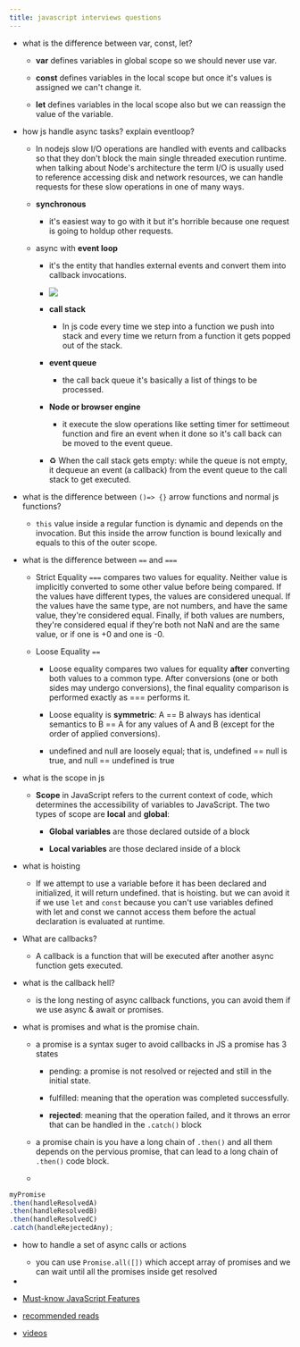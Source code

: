 ```yaml
---
title: javascript interviews questions
---
```


- what is the difference between var, const, let?
	 - **var** defines variables in global scope so we should never use var.

	 - **const** defines variables in the local scope but once it's values is assigned we can't change it.

	 - **let** defines variables in the local scope also but we can reassign the value of the variable.

- how js handle async tasks? explain eventloop?
	 - In nodejs slow I/O operations are handled with events and callbacks so that they don't block the main single threaded execution runtime. when talking about Node's architecture the term I/O is usually used to reference accessing disk and network resources, we can handle requests for these slow operations in one of many ways.

	 - **synchronous**
		 - it's easiest way to go with it but it's horrible because one request is going to holdup other requests.

	 - async with **event loop**
		 - it's the entity that handles external events and convert them into callback invocations.

		 - ![](https://firebasestorage.googleapis.com/v0/b/firescript-577a2.appspot.com/o/imgs%2Fapp%2Fsoftware-architecture%2FLwSIBIo9m6.png?alt=media&token=5cced22b-665e-43ed-91ff-48c3e3e7e8e8)

		 - **call stack**
			 - In js code every time we step into a function we push into stack and every time we return from a function it gets popped out of the stack.

		 - **event queue**
			 - the call back queue it's basically a list of things to be processed.

		 - **Node or browser engine**
			 - it execute the slow operations like setting timer for settimeout function and fire an event when it done  so it's call back can be moved to the event queue.

		 - ♻️ When the call stack gets empty: while the queue is not empty, it dequeue an event (a callback) from the event queue to the call stack to get executed.

- what is the difference between `()=> {}` arrow functions and normal js functions?
	 - `this` value inside a regular function is dynamic and depends on the invocation. But this inside the arrow function is bound lexically and equals to this of the outer scope.

- what is the difference between `==` and `===`
	 - Strict Equality `===` compares two values for equality. Neither value is implicitly converted to some other value before being compared. If the values have different types, the values are considered unequal. If the values have the same type, are not numbers, and have the same value, they're considered equal. Finally, if both values are numbers, they're considered equal if they're both not NaN and are the same value, or if one is +0 and one is -0.

	 - Loose Equality `==` 
		 - Loose equality compares two values for equality __after__ converting both values to a common type. After conversions (one or both sides may undergo conversions), the final equality comparison is performed exactly as === performs it.

		 - Loose equality is __symmetric__: A == B always has identical semantics to B == A for any values of A and B (except for the order of applied conversions).

		 - undefined and null are loosely equal; that is, undefined == null is true, and null == undefined is true

- what is the scope in js 
	 - __Scope__ in JavaScript refers to the current context of code, which determines the accessibility of variables to JavaScript. The two types of scope are __local__ and __global__:
		 - **Global variables** are those declared outside of a block

		 - **Local variables** are those declared inside of a block

- what is hoisting 
	 - If we attempt to use a variable before it has been declared and initialized, it will return undefined. that is hoisting. but we can avoid it if we use `let` and `const` because you can't use variables defined with let and const we cannot access them before the actual declaration is evaluated at runtime. 

- What are callbacks?
	 - A callback is a function that will be executed after another async function gets executed.

- what is the callback hell?
	 - is the long nesting of async callback functions, you can avoid them if we use async & await or promises.

- what is promises and what is the promise chain.
	 - a promise is a syntax suger to avoid callbacks in JS a promise has 3 states
		 - pending: a promise is not resolved or rejected and still in the initial state.

		 - fulfilled: meaning that the operation was completed successfully.

		 - __rejected__: meaning that the operation failed, and it throws an error that can be handled in the `.catch()` block

	 - a promise chain is you have a long chain of `.then()` and all them depends on the pervious promise, that can lead to a long chain of `.then()` code block.

	 - 
```javascript
myPromise
.then(handleResolvedA)
.then(handleResolvedB)
.then(handleResolvedC)
.catch(handleRejectedAny);
```

- how to handle a set of async calls or actions 
	 - you can use `Promise.all([])` which accept array of promises and we can wait until all the promises inside get resolved

- 

- [Must-know JavaScript Features](https://www.youtube.com/playlist?list=PL0zVEGEvSaeHJppaRLrqjeTPnCH6vw-sm)

- [recommended reads](https://medium.com/javascript-scene/composing-software-the-book-f31c77fc3ddc)

- [videos](https://www.youtube.com/watch?v=GhbhD1HR5vk&list=PL0zVEGEvSaeHBZFy6Q8731rcwk0Gtuxub)

